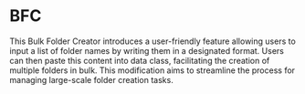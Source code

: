# BFC
This Bulk Folder Creator introduces a user-friendly feature allowing users to input a list of folder names by writing them in a designated format. Users can then paste this content into data class, facilitating the creation of multiple folders in bulk. This modification aims to streamline the process for managing large-scale folder creation tasks.
